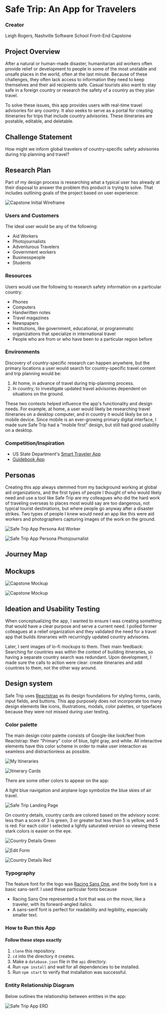 # Safe Trip: An App for Travelers

### Creator
Leigh Rogers, Nashville Software School Front-End Capstone

## Project Overview

After a natural or human-made disaster, humanitarian aid workers often provide relief or development to people in some of the most unstable and unsafe places in the world, often at the last minute. Because of these challenges, they often lack access to information they need to keep themselves and their aid recipients safe. Casual tourists also want to stay safe in a foreign country or research the safety of a country as they plan travel.

To solve these issues, this app provides users with real-time travel advisories for any country. It also seeks to serve as a portal for creating itineraries for trips that include country advisories. These itineraries are postable, editable, and deletable.

## Challenge Statement

How might we inform global travelers of country-specific safety advisories during trip planning and travel?

## Research Plan

Part of my design process is researching what a typical user has already at their disposal to answer the problem this product is trying to solve. That includes outlining goals of the project based on user experience:

![Capstone Initial Wireframe](https://github.com/LeighMRogers/safe-trip-capstone/blob/master/public/images/CapstoneResearch1.jpg)

### Users and Customers

The ideal user would be any of the following:

* Aid Workers
* Photojournalists
* Adventurous Travelers
* Government workers
* Businesspeople
* Students

### Resources

Users would use the following to research safety information on a particular country:

* Phones
* Computers
* Handwritten notes
* Travel magazines
* Newspapers
* Institutions, like government, educational, or programmatic organizations that specialize in international travel
* People who are from or who have been to a particular region before

### Environments

Discovery of country-specific research can happen anywhere, but the primary locations a user would search for country-specific travel content and trip planning would be:

1. At home, in advance of travel during trip-planning process.
2. In country, to investigate updated travel advisories dependent on situations on the ground.

These two contexts helped influence the app's functionality and design needs. For example, at home, a user would likely be researching travel itineraries on a desktop computer, and in country it would likely be on a mobile device. Since mobile is an ever-growing primary digital interface, I made sure Safe Trip had a "mobile first" design, but still had good usability on a desktop.

### Competition/Inspiration

* US State Department's [Smart Traveler App](https://apps.apple.com/us/app/smart-traveler/id442693988)
* [Guidebook App](https://guidebook.com)

## Personas

Creating this app always stemmed from my background working at global aid organizations, and the first types of people I thought of who would likely need and use a tool like Safe Trip are my colleagues who did the hard work of traveling overseas to places most would say are too dangerous, not typical tourist destinations, but where people go anyway after a disaster strikes. Two types of people I knew would need an app like this were aid workers and photographers capturing images of the work on the ground.

![Safe Trip App Persona Aid Worker](https://github.com/LeighMRogers/safe-trip-capstone/blob/master/public/images/MargotCapstonePersona.png)

![Safe Trip App Persona Photojournalist](https://github.com/LeighMRogers/safe-trip-capstone/blob/master/public/images/PaulJeffreyPersona.png)

## Journey Map

## Mockups

![Capstone Mockup](https://github.com/LeighMRogers/safe-trip-capstone/blob/master/public/images/CapstoneWireframe1.jpg)

![Capstone Mockup](https://github.com/LeighMRogers/safe-trip-capstone/blob/master/public/images/CapstoneWireframe2.jpg)

## Ideation and Usability Testing

When conceptualizing the app, I wanted to ensure I was creating something that would have a clear purpose and serve a current need. I polled former colleagues at a relief organization and they validated the need for a travel app that builds itineraries with recurringly updated country advisories.

Later, I sent images of lo-fi mockups to them. Their main feedback: Searching for countries was within the context of building itineraries, so having a separate country search was redundant. Upon development, I made sure the calls to action were clear: create itineraries and add countries to them, not the other way around.

## Design system

Safe Trip uses [Reactstrap](https://reactstrap.github.io/) as its design foundations for styling forms, cards, input fields, and buttons. This app purposely does not incorporate too many design elements like icons, illustrations, modals, color palettes, or typefaces because they were not missed during user testing.

### Color palette
The main design color palette consists of Google-like look/feel from Reactstrap: their "Primary" color of blue, light gray, and white. All interactive elements have this color scheme in order to make user interaction as seamless and distractionless as possible.

![My Itineraries](https://github.com/LeighMRogers/safe-trip-capstone/blob/master/public/images/SafeTripMyItineraries.png)

![Itinerary Cards](https://github.com/LeighMRogers/safe-trip-capstone/blob/master/public/images/SafeTripItineraryCards.png)

There are some other colors to appear on the app:

A light blue navigation and airplane logo symbolize the blue skies of air travel.

![Safe Trip Landing Page](https://github.com/LeighMRogers/safe-trip-capstone/blob/master/public/images/SafeTripLanding.png)

On country details, country cards are colored based on the advisory score: less than a score of 3 is green, 3 or greater but less than 5 is yellow, and 5 is red. For each color I selected a lightly saturated version so viewing these stark colors is easier on the eye.

![Country Details Green](https://github.com/LeighMRogers/safe-trip-capstone/blob/master/public/images/SafeTripCountryDetailsGreen.png)

![Edit Form](https://github.com/LeighMRogers/safe-trip-capstone/blob/master/public/images/SafeTripEditFormYellow.png)

![Country Details Red](https://github.com/LeighMRogers/safe-trip-capstone/blob/master/public/images/SafeTripCountryDetailsRed.png)

### Typography
The feature font for the logo was [Racing Sans One](https://fonts.google.com/specimen/Racing+Sans+One), and the body font is a basic sans-serif. I used these particular fonts because

* Racing Sans One represented a font that was on the move, like a traveler, with its forward-angled italics.
* A sans-serif font is perfect for readability and legibility, especially smaller text.

### How to Run this App

#### Follow these steps exactly

1. `clone` this repository.
2. `cd` into the directory it creates.
3. Make a `database.json` file in the `api` directory.
4. Run `npm install` and wait for all dependencies to be installed.
5. Run `npm start` to verify that installation was successful.

### Entity Relationship Diagram

Below outlines the relationship between entities in the app:

![Safe Trip App ERD](https://github.com/LeighMRogers/safe-trip-capstone/blob/master/public/images/Front-EndCapstoneUpdated.png "Safe Trip App ERD")
